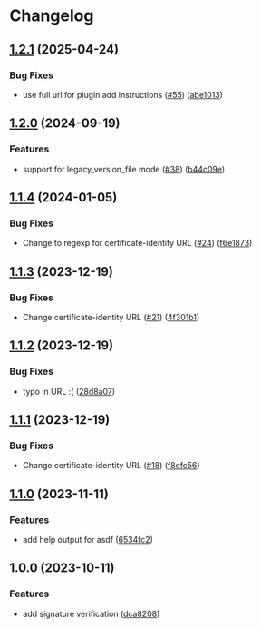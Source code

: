 # Changelog

## [1.2.1](https://github.com/virtualroot/asdf-opentofu/compare/v1.2.0...v1.2.1) (2025-04-24)


### Bug Fixes

* use full url for plugin add instructions ([#55](https://github.com/virtualroot/asdf-opentofu/issues/55)) ([abe1013](https://github.com/virtualroot/asdf-opentofu/commit/abe1013677c56742c74adcac79f0734e6c232e09))

## [1.2.0](https://github.com/virtualroot/asdf-opentofu/compare/v1.1.4...v1.2.0) (2024-09-19)


### Features

* support for legacy_version_file mode ([#38](https://github.com/virtualroot/asdf-opentofu/issues/38)) ([b44c09e](https://github.com/virtualroot/asdf-opentofu/commit/b44c09e70286b534bc2bcbbcb238d09728f72e4e))

## [1.1.4](https://github.com/virtualroot/asdf-opentofu/compare/v1.1.3...v1.1.4) (2024-01-05)


### Bug Fixes

* Change to regexp for certificate-identity URL ([#24](https://github.com/virtualroot/asdf-opentofu/issues/24)) ([f6e1873](https://github.com/virtualroot/asdf-opentofu/commit/f6e18730f914464ecf29150d78286c562493d0df))

## [1.1.3](https://github.com/virtualroot/asdf-opentofu/compare/v1.1.2...v1.1.3) (2023-12-19)


### Bug Fixes

* Change certificate-identity URL ([#21](https://github.com/virtualroot/asdf-opentofu/issues/21)) ([4f301b1](https://github.com/virtualroot/asdf-opentofu/commit/4f301b1b68c305ae5cac94b5ddfdca0374380431))

## [1.1.2](https://github.com/virtualroot/asdf-opentofu/compare/v1.1.1...v1.1.2) (2023-12-19)


### Bug Fixes

* typo in URL :( ([28d8a07](https://github.com/virtualroot/asdf-opentofu/commit/28d8a0764049bb27273350c59f2f337bfe0bac50))

## [1.1.1](https://github.com/virtualroot/asdf-opentofu/compare/v1.1.0...v1.1.1) (2023-12-19)


### Bug Fixes

* Change certificate-identity URL ([#18](https://github.com/virtualroot/asdf-opentofu/issues/18)) ([f8efc56](https://github.com/virtualroot/asdf-opentofu/commit/f8efc5627907c7da24e7b9cb52aad95184742dd1))

## [1.1.0](https://github.com/virtualroot/asdf-opentofu/compare/v1.0.0...v1.1.0) (2023-11-11)


### Features

* add help output for asdf ([6534fc2](https://github.com/virtualroot/asdf-opentofu/commit/6534fc2e4000baac11cdee4bceefaf0b7e7ffb84))

## 1.0.0 (2023-10-11)


### Features

* add signature verification ([dca8208](https://github.com/virtualroot/asdf-opentofu/commit/dca82086a87e9c166743eb93ea0fe6c1a8cf759a))
